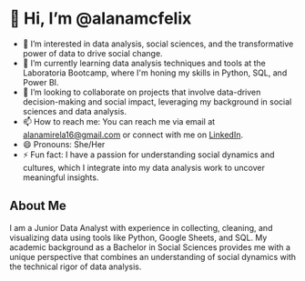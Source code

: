 # 👋 Hi, I’m @alanamcfelix

- 👀 I’m interested in data analysis, social sciences, and the transformative power of data to drive social change.
- 🌱 I’m currently learning data analysis techniques and tools at the Laboratoria Bootcamp, where I'm honing my skills in Python, SQL, and Power BI.
- 💞️ I’m looking to collaborate on projects that involve data-driven decision-making and social impact, leveraging my background in social sciences and data analysis.
- 📫 How to reach me: You can reach me via email at alanamirela16@gmail.com or connect with me on [LinkedIn](https://www.linkedin.com/in/alana-felix/).
- 😄 Pronouns: She/Her
- ⚡ Fun fact: I have a passion for understanding social dynamics and cultures, which I integrate into my data analysis work to uncover meaningful insights.

## About Me

I am a Junior Data Analyst with experience in collecting, cleaning, and visualizing data using tools like Python, Google Sheets, and SQL. My academic background as a Bachelor in Social Sciences provides me with a unique perspective that combines an understanding of social dynamics with the technical rigor of data analysis. 
